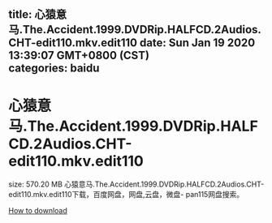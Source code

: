
title: 心猿意马.The.Accident.1999.DVDRip.HALFCD.2Audios.CHT-edit110.mkv.edit110
date: Sun Jan 19 2020 13:39:07 GMT+0800 (CST)    
categories: baidu
---

# 心猿意马.The.Accident.1999.DVDRip.HALFCD.2Audios.CHT-edit110.mkv.edit110
size: 570.20 MB
 心猿意马.The.Accident.1999.DVDRip.HALFCD.2Audios.CHT-edit110.mkv.edit110下载，百度网盘，网盘,云盘，微盘- pan115网盘搜索。
 

[How to download](https://bpcam.bemobtrk.com/go/2ceec3aa-1ca2-46d6-b9ff-aaa5c184517c?jno=2366)